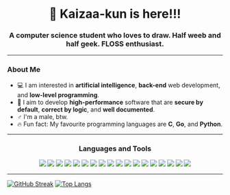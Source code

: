 <h1 align="center"> 
   👋️ Kaizaa-kun is here!!! 
</h1>

<h3 align="center">
   A computer science student who loves to draw. Half weeb and half geek. FLOSS enthusiast.
</h3>

---

<h3>About Me</h3>

- 💻 I am interested in **artificial intelligence**, **back-end** web development, and **low-level programming**.
- 🎯 I aim to develop **high-performance** software that are **secure by default**, **correct by logic**, and **well documented**.
- ♂ I'm a male, btw.
- 🔥 Fun fact: My favourite programming languages are **C**, **Go**, and **Python**.

---

<h3 align="center">Languages and Tools</h3>

<div align="center">
   <img src="https://img.shields.io/badge/C-Gray?style=for-the-badge&logo=C&logoColor=white&color=%23A8B9CC">
   <img src="https://img.shields.io/badge/C%2B%2B-blue?style=for-the-badge&logo=C%2B%2B&logoColor=white&color=%2300599C">
   <img src="https://img.shields.io/badge/Clojure-blue?style=for-the-badge&logo=Clojure&logoColor=white&color=%235881D8">
   <img src="https://img.shields.io/badge/Elixir-purple?style=for-the-badge&logo=Elixir&logoColor=white&color=%234B275F">
   <img src="https://img.shields.io/badge/FreeBSD-Red?style=for-the-badge&logo=FreeBSD&logoColor=white&color=%23AB2B28">
   <img src="https://img.shields.io/badge/Go-Blue?style=for-the-badge&logo=Go&logoColor=white&color=%2300ADD8">
   <img src="https://img.shields.io/badge/JavaScript-Yellow?style=for-the-badge&logo=Javascript&logoColor=black&color=%23F7DF1E">
   <img src="https://img.shields.io/badge/Linux-yellow?style=for-the-badge&logo=Linux&logoColor=black&color=%23FCC624">
   <img src="https://img.shields.io/badge/Lua-blue?style=for-the-badge&logo=Lua&logoColor=white&color=%232C2D72">
   <img src="https://img.shields.io/badge/MariaDB-Blue?style=for-the-badge&logo=MariaDB&logoColor=white&color=%23003545">
   <img src="https://img.shields.io/badge/Markdown-black?style=for-the-badge&logo=Markdown&logoColor=white&color=%23000000">
   <img src="https://img.shields.io/badge/Neovim-green?style=for-the-badge&logo=Neovim&logoColor=white&color=%2357A143">
   <img src="https://img.shields.io/badge/Node.JS-blue?style=for-the-badge&logo=Node.JS&logoColor=white&color=%23339933">
   <img src="https://img.shields.io/badge/Python-blue?style=for-the-badge&logo=Python&logoColor=white&color=%233776AB">
   <img src="https://img.shields.io/badge/Rust-Black?style=for-the-badge&logo=Rust&logoColor=white&color=%23000000">
   <img src="https://img.shields.io/badge/Shell-green?style=for-the-badge&logo=gnubash&logoColor=white&color=%234EAA25">
   <img src="https://img.shields.io/badge/SQLite-Blue?style=for-the-badge&logo=SQLite&logoColor=white&color=%23003B57">
   <img src="https://img.shields.io/badge/TypeScript-Blue?style=for-the-badge&logo=TypeScript&logoColor=white&color=%233178C6">
</div>

---

[![GitHub Streak](http://github-readme-streak-stats.herokuapp.com?user=kaizaadesuka&theme=dark&background=000000)](https://git.io/streak-stats)
[![Top Langs](https://github-readme-stats.vercel.app/api/top-langs/?username=kaizaadesuka&layout=compact&theme=vision-friendly-dark)](https://github.com/anuraghazra/github-readme-stats)
